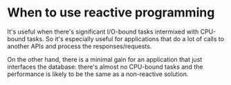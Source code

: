 # When to use reactive programming
It's useful when there's significant I/O-bound tasks intermixed with CPU-bound tasks. So it's especially useful for applications that do a lot of calls to another APIs and process the responses/requests.

On the other hand, there is a minimal gain for an application that just interfaces the database: there's almost no CPU-bound tasks and the performance is likely to be the same as a non-reactive solution.
